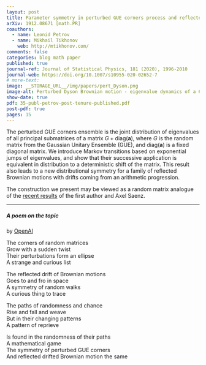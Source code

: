 ```yaml
---
layout: post
title: Parameter symmetry in perturbed GUE corners process and reflected drifted Brownian motions
arXiv: 1912.08671 [math.PR]
coauthors: 
  - name: Leonid Petrov
  - name: Mikhail Tikhonov
    web: http://mtikhonov.com/
comments: false
categories: blog math paper
published: true
journal-ref: Journal of Statistical Physics, 181 (2020), 1996-2010
journal-web: https://doi.org/10.1007/s10955-020-02652-7
# more-text:
image: __STORAGE_URL__/img/papers/pert_Dyson.png
image-alt: Perturbed Dyson Brownian motion - eigenvalue dynamics of a 6x6 matrix of Brownian motions, with no drift off the diagonal, and an arithmetic progression of drifts on the diagonal
show-date: true
pdf: 35-publ-petrov-post-tenure-published.pdf
post-pdf: true
pages: 15
---
```


The perturbed GUE corners ensemble is the joint distribution of eigenvalues of all principal submatrices of a matrix $G+\mathrm{diag}(\mathbf{a})$, where $G$ is the random matrix from the Gaussian Unitary Ensemble (GUE), and $\mathrm{diag}(\mathbf{a})$ is a fixed diagonal matrix. We introduce Markov transitions based on exponential jumps of eigenvalues, and show that their successive application is equivalent in distribution to a deterministic shift of the matrix. This result also leads to a new distributional symmetry for a family of reflected Brownian motions with drifts coming from an arithmetic progression.

The construction we present may be viewed as a random matrix analogue of the [recent results]({{site.url}}/2019/07/backwards_TASEP/) of the first author and Axel Saenz.


---

##### A poem on the topic 

by [OpenAI](https://beta.openai.com/playground)

<p class="mt-4">
The corners of random matrices<br>
Grow with a sudden twist<br>
Their perturbations form an ellipse<br>
A strange and curious list<br>
</p>
<p>
The reflected drift of Brownian motions<br>
Goes to and fro in space<br>
A symmetry of random walks<br>
A curious thing to trace<br>
</p><p>
The paths of randomness and chance<br>
Rise and fall and weave<br>
But in their changing patterns<br>
A pattern of reprieve<br>
</p><p class="mb-5">
Is found in the randomness of their paths<br>
A mathematical game<br>
The symmetry of perturbed GUE corners<br>
And reflected drifted Brownian motion the same<br>
</p>